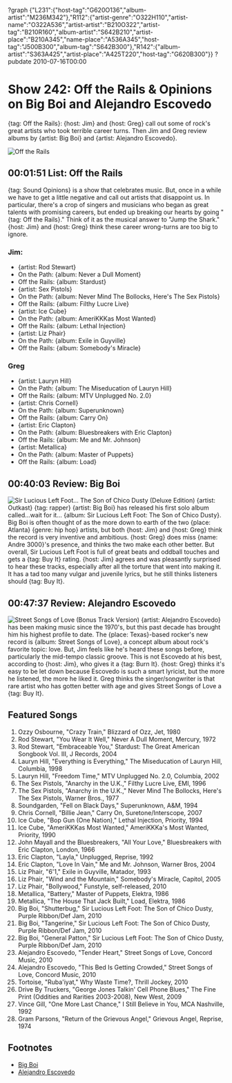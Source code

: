 ?graph {"L231":{"host-tag":"G620O136","album-artist":"M236M342"},"R112":{"artist-genre":"O322H110","artist-name":"O322A536","artist-artist":"B210O322","artist-tag":"B210R160","album-artist":"S642B210","artist-place":"B210A345","name-place":"A536A345","host-tag":"J500B300","album-tag":"S642B300"},"R142":{"album-artist":"S363A425","artist-place":"A425T220","host-tag":"G620B300"}}
?pubdate 2010-07-16T00:00

# Show 242: Off the Rails & Opinions on Big Boi and Alejandro Escovedo
{tag: Off the Rails}: {host: Jim} and {host: Greg} call out some of rock's great artists who took terrible career turns. Then Jim and Greg review albums by {artist: Big Boi} and {artist: Alejandro Escovedo}.

![Off the Rails](http://static.soundopinions.org/images/2010/offtherails.jpg)

## 00:01:51 List: Off the Rails
{tag: Sound Opinions} is a show that celebrates music. But, once in a while we have to get a little negative and call out artists that disappoint us. In particular, there's a crop of singers and musicians who began as great talents with promising careers, but ended up breaking our hearts by going "{tag: Off the Rails}." Think of it as the musical answer to "Jump the Shark." {host: Jim} and {host: Greg} think these career wrong-turns are too big to ignore.

### Jim:

- {artist: Rod Stewart}
 - On the Path: {album: Never a Dull Moment}
 - Off the Rails: {album: Stardust}
- {artist: Sex Pistols}
 - On the Path: {album: Never Mind The Bollocks, Here's The Sex Pistols}
 - Off the Rails: {album: Filthy Lucre Live}
- {artist: Ice Cube}
 - On the Path: {album: AmeriKKKas Most Wanted}
 - Off the Rails: {album: Lethal Injection}
- {artist: Liz Phair}
 - On the Path: {album: Exile in Guyville}
 - Off the Rails: {album: Somebody's Miracle}

### Greg
- {artist: Lauryn Hill}
 - On the Path: {album: The Miseducation of Lauryn Hill}
 - Off the Rails: {album: MTV Unplugged No. 2.0}
- {artist: Chris Cornell}
 - On the Path: {album: Superunknown}
 - Off the Rails: {album: Carry On}
- {artist: Eric Clapton}
 - On the Path: {album: Bluesbreakers with Eric Clapton}
 - Off the Rails: {album: Me and Mr. Johnson}
- {artist: Metallica}
 - On the Path: {album: Master of Puppets}
 - Off the Rails: {album: Load}

## 00:40:03 Review: Big Boi
![Sir Lucious Left Foot... The Son of Chico Dusty (Deluxe Edition)](https://upload.wikimedia.org/wikipedia/en/thumb/4/4f/Big-boi-sir-lucious-left-foot-the-son-of-chico-dusty-HQ.jpg/220px-Big-boi-sir-lucious-left-foot-the-son-of-chico-dusty-HQ.jpg "130023951/379693211")
{artist: Outkast} {tag: rapper} {artist: Big Boi} has released his first solo album called...wait for it... {album: Sir Lucious Left Foot: The Son of Chico Dusty}. Big Boi is often thought of as the more down to earth of the two {place: Atlanta} {genre: hip hop} artists, but both {host: Jim} and {host: Greg} think the record is very inventive and ambitious. {host: Greg} does miss {name: Andre 3000}'s presence, and thinks the two make each other better. But overall, Sir Lucious Left Foot is full of great beats and oddball touches and gets a {tag: Buy It} rating. {host: Jim} agrees and was pleasantly surprised to hear these tracks, especially after all the torture that went into making it. It has a tad too many vulgar and juvenile lyrics, but he still thinks listeners should {tag: Buy It}.

## 00:47:37 Review: Alejandro Escovedo
![Street Songs of Love (Bonus Track Version)](http://is3.mzstatic.com/image/thumb/Music/v4/27/56/12/275612bb-cf34-3f3a-f364-8d10c2f9e779/source/600x600bb.jpg "4034262/378412750")
{artist: Alejandro Escovedo} has been making music since the 1970's, but this past decade has brought him his highest profile to date. The {place: Texas}-based rocker's new record is {album: Street Songs of Love}, a concept album about rock's favorite topic: love. But, Jim feels like he's heard these songs before, particularly the mid-tempo classic groove. This is not Escovedo at his best, according to {host: Jim}, who gives it a {tag: Burn It}. {host: Greg} thinks it's easy to be let down because Escovedo is such a smart lyricist, but the more he listened, the more he liked it. Greg thinks the singer/songwriter is that rare artist who has gotten better with age and gives Street Songs of Love a {tag: Buy It}.


## Featured Songs
1. Ozzy Osbourne, "Crazy Train," Blizzard of Ozz, Jet, 1980 
2. Rod Stewart, "You Wear It Well," Never A Dull Moment, Mercury, 1972
3. Rod Stewart, "Embraceable You," Stardust: The Great American Songbook Vol. III, J Records, 2004
4. Lauryn Hill, "Everything is Everything," The Miseducation of Lauryn Hill, Columbia, 1998
5. Lauryn Hill, "Freedom Time," MTV Unplugged No. 2.0, Columbia, 2002
6. The Sex Pistols, "Anarchy in the U.K.," Filthy Lucre Live, EMI, 1996
7. The Sex Pistols, "Anarchy in the U.K.," Never Mind The Bollocks, Here's The Sex Pistols, Warner Bros., 1977
8. Soundgarden, "Fell on Black Days," Superunknown, A&M, 1994 
9. Chris Cornell, "Billie Jean," Carry On, Suretone/Interscope, 2007
10. Ice Cube, "Bop Gun (One Nation)," Lethal Injection, Priority, 1994
11. Ice Cube, "AmeriKKKas Most Wanted," AmeriKKKa's Most Wanted, Priority, 1990
12. John Mayall and the Bluesbreakers, "All Your Love," Bluesbreakers with Eric Clapton, London, 1966 
13. Eric Clapton, "Layla," Unplugged, Reprise, 1992
14. Eric Clapton, "Love In Vain," Me and Mr. Johnson, Warner Bros, 2004
15. Liz Phair, "6'1," Exile in Guyville, Matador, 1993
16. Liz Phair, "Wind and the Mountain," Somebody's Miracle, Capitol, 2005
17. Liz Phair, "Bollywood," Funstyle, self-released, 2010
18. Metallica, "Battery," Master of Puppets, Elektra, 1986
19. Metallica, "The House That Jack Built," Load, Elektra, 1986
20. Big Boi, "Shutterbug," Sir Lucious Left Foot: The Son of Chico Dusty, Purple Ribbon/Def Jam, 2010
21. Big Boi, "Tangerine," Sir Lucious Left Foot: The Son of Chico Dusty, Purple Ribbon/Def Jam, 2010
22. Big Boi, "General Patton," Sir Lucious Left Foot: The Son of Chico Dusty, Purple Ribbon/Def Jam, 2010
23. Alejandro Escovedo, "Tender Heart," Street Songs of Love, Concord Music, 2010
24. Alejandro Escovedo, "This Bed Is Getting Crowded," Street Songs of Love, Concord Music, 2010
25. Tortoise, "Ruba'iyat," Why Waste Time?, Thrill Jockey, 2010
26. Drive By Truckers, "George Jones Talkin' Cell Phone Blues," The Fine Print (Oddities and Rarities 2003-2008), New West, 2009
27. Vince Gill, "One More Last Chance," I Still Believe in You, MCA Nashville, 1992
28. Gram Parsons, "Return of the Grievous Angel," Grievous Angel, Reprise, 1974


## Footnotes
- [Big Boi](http://bigboi.com/)
- [Alejandro Escovedo](http://www.alejandroescovedo.com/)
